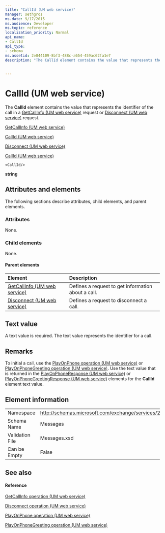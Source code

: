 ```yaml
---
title: "CallId (UM web service)"
manager: sethgros
ms.date: 9/17/2015
ms.audience: Developer
ms.topic: reference
localization_priority: Normal
api_name:
- CallId
api_type:
- schema
ms.assetid: 2e044109-8bf3-488c-a654-459ac62fa1e7
description: "The CallId element contains the value that represents the identifier of the call in a GetCallInfo (UM web service) request or Disconnect (UM web service) request."
 
 
---
```


# CallId (UM web service)

The **CallId** element contains the value that represents the identifier of the call in a [GetCallInfo (UM web service)](getcallinfo-um-web-service.md) request or [Disconnect (UM web service)](disconnect-um-web-service.md) request. 
  
[GetCallInfo (UM web service)](getcallinfo-um-web-service.md)
  
[CallId (UM web service)](callid-um-web-service.md)
  
[Disconnect (UM web service)](disconnect-um-web-service.md)
  
[CallId (UM web service)](callid-um-web-service.md)
  
```
<CallId/>
```

 **string**
## Attributes and elements

The following sections describe attributes, child elements, and parent elements.
  
### Attributes

None.
  
### Child elements

None.
  
#### Parent elements

|**Element**|**Description**|
|:-----|:-----|
|[GetCallInfo (UM web service)](getcallinfo-um-web-service.md) <br/> |Defines a request to get information about a call.  <br/> |
|[Disconnect (UM web service)](disconnect-um-web-service.md) <br/> |Defines a request to disconnect a call.  <br/> |
   
## Text value

A text value is required. The text value represents the identifier for a call.
  
## Remarks

To initial a call, use the [PlayOnPhone operation (UM web service)](playonphone-operation-um-web-service.md) or [PlayOnPhoneGreeting operation (UM web service)](playonphonegreeting-operation-um-web-service.md). Use the text value that is returned in the [PlayOnPhoneResponse (UM web service)](playonphoneresponse-um-web-service.md) or [PlayOnPhoneGreetingResponse (UM web service)](playonphonegreetingresponse-um-web-service.md) elements for the **CallId** element text value. 
  
## Element information

|||
|:-----|:-----|
|Namespace  <br/> |http://schemas.microsoft.com/exchange/services/2006/messages  <br/> |
|Schema Name  <br/> |Messages  <br/> |
|Validation File  <br/> |Messages.xsd  <br/> |
|Can be Empty  <br/> |False  <br/> |
   
## See also

#### Reference

[GetCallInfo operation (UM web service)](getcallinfo-operation-um-web-service.md)
  
[Disconnect operation (UM web service)](disconnect-operation-um-web-service.md)
  
[PlayOnPhone operation (UM web service)](playonphone-operation-um-web-service.md)
  
[PlayOnPhoneGreeting operation (UM web service)](playonphonegreeting-operation-um-web-service.md)

